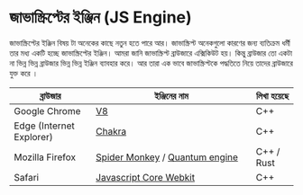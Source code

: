 # জাভাস্ক্রিপ্টের ইঞ্জিন (JS Engine)

জাভাস্ক্রিপ্টের ইঞ্জিন বিষয় টা অনেকের কাছে নতুন হতে পারে আর। জাভাস্ক্রিপ্ট অনেকগুলো কারণের জন্য ব্যতিক্রম ধর্মী তার মধ্য একটি হচ্ছে জাভাস্ক্রিপ্টের ইঞ্জিন। আমরা জানি জাভাস্ক্রিপ্ট ব্রাউজারে এক্সিকিউট হয়। কিন্তু ব্রাউজার তো একটা না ভিন্ন ভিন্ন ব্রাউজার ভিন্ন ভিন্ন ইঞ্জিন ব্যাবহার করে। আর তারা এক ভাবে জাভাস্ক্রিপ্টকে পদ্ধতিতে নিয়ে তাদের ব্রাউজারে যুক্ত করে ।&#x20;

<table><thead><tr><th>ব্রাউজার</th><th width="268">ইঞ্জিনের নাম</th><th>লিখা হয়েছে</th></tr></thead><tbody><tr><td>Google Chrome</td><td><a href="https://github.com/v8/v8">V8</a></td><td>C++</td></tr><tr><td>Edge (Internet Explorer)</td><td><a href="https://github.com/chakra-core/ChakraCore">Chakra</a></td><td>C++</td></tr><tr><td>Mozilla Firefox</td><td><a href="https://spidermonkey.dev/">Spider Monkey</a> / <a href="https://hacks.mozilla.org/2017/05/quantum-up-close-what-is-a-browser-engine/">Quantum engine</a></td><td>C++ / Rust</td></tr><tr><td>Safari </td><td><a href="https://webkit.org/">Javascript Core Webkit</a></td><td>C++</td></tr></tbody></table>

